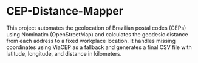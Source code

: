 # CEP-Distance-Mapper
This project automates the geolocation of Brazilian postal codes (CEPs) using Nominatim (OpenStreetMap) and calculates the geodesic distance from each address to a fixed workplace location. It handles missing coordinates using ViaCEP as a fallback and generates a final CSV file with latitude, longitude, and distance in kilometers.
